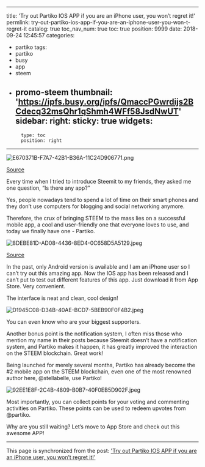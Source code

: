 
---
title: 'Try out Partiko IOS APP if you are an iPhone user, you won’t regret it!'
permlink: try-out-partiko-ios-app-if-you-are-an-iphone-user-you-won-t-regret-it
catalog: true
toc_nav_num: true
toc: true
position: 9999
date: 2018-09-24 12:45:57
categories:
- partiko
tags:
- partiko
- busy
- app
- steem
- promo-steem
thumbnail: 'https://ipfs.busy.org/ipfs/QmaccPGwrdijs2BCdecq32msQhr1qShmh4WFf58JsdNwUT'
sidebar:
    right:
        sticky: true
widgets:
    -
        type: toc
        position: right
---


![E670371B-F7A7-42B1-B36A-11C24D906771.png](https://ipfs.busy.org/ipfs/QmaccPGwrdijs2BCdecq32msQhr1qShmh4WFf58JsdNwUT)

[Source](https://steemit.com/partiko/@partiko/partiko-ios-new-release--hello-edge-to-edge-aw45pnvv)

Every time when I tried to introduce Steemit to my friends, they asked me one question, “Is there any app?” 

Yes, people nowadays tend to spend a lot of time on their smart phones and they don’t use computers for blogging and social networking anymore.

Therefore, the crux of bringing STEEM to the mass lies on a successful mobile app, a cool and user-friendly one that everyone loves to use, and today we finally have one - Partiko. 

![8DEBE81D-AD08-4436-8ED4-0C658D5A5129.jpeg](https://cdn.steemitimages.com/DQmSYUaHjrw6h2dj2SP3Mk4z7LjkMdo3RTwMpwzP3KCc2gk/8DEBE81D-AD08-4436-8ED4-0C658D5A5129.jpeg)

[Source](https://steemit.com/partiko/@partiko/check-out-the-new-partiko-website-2-sbd-giveaway)

In the past, only Android version is available and I am an iPhone user so I can’t try out this amazing app. Now the IOS app has been released and I can’t put to test out different features of this app. Just download it from App Store. Very convenient. 

The interface is neat and clean, cool design!

![D1945C08-D34B-40AE-BCD7-5BEB90F0F4B2.jpeg](https://cdn.steemitimages.com/DQmaLkqjxqsmpWbojZ1KsZ1gfc2p56cbKJQnJxLtSkX96zj/D1945C08-D34B-40AE-BCD7-5BEB90F0F4B2.jpeg)

You can even know who are your biggest supporters. 


Another bonus point is the notification system, I often miss those who mention my name in their posts because Steemit doesn’t have a notification system, and Partiko makes it happen, it has greatly improved the interaction on the STEEM blockchain. Great work! 

Being launched for merely several months, Partiko has already become the #2 mobile app on the STEEM blockchain, even one of the most renowned author here, @stellabelle, use Partiko!

![92EE1E8F-2C4B-4809-B0B7-40F0EB5D902F.jpeg](https://ipfs.busy.org/ipfs/QmQWNXXL5bvwnQTETeBS3wiVRCsT7dCDkLXc2tfGbHaA7y)

Most importantly, you can collect points for your voting and commenting activities on Partiko. These points can be used to redeem upvotes from @partiko.

Why are you still waiting? Let’s move to App Store and check out this awesome APP!

- - -

This page is synchronized from the post: ['Try out Partiko IOS APP if you are an iPhone user, you won’t regret it!'](https://steemit.com/@htliao/try-out-partiko-ios-app-if-you-are-an-iphone-user-you-won-t-regret-it)
